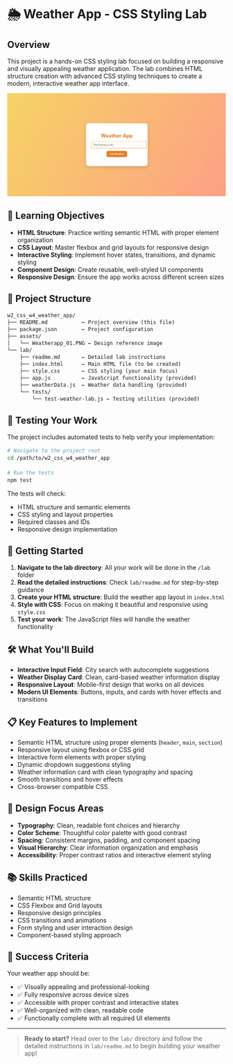 # 🌦️ Weather App - CSS Styling Lab

## Overview

This project is a hands-on CSS styling lab focused on building a responsive and visually appealing weather application. The lab combines HTML structure creation with advanced CSS styling techniques to create a modern, interactive weather app interface.

![Weather App Preview](./assets/Weatherapp_01.PNG)

## 🎯 Learning Objectives

- **HTML Structure**: Practice writing semantic HTML with proper element organization
- **CSS Layout**: Master flexbox and grid layouts for responsive design
- **Interactive Styling**: Implement hover states, transitions, and dynamic styling
- **Component Design**: Create reusable, well-styled UI components
- **Responsive Design**: Ensure the app works across different screen sizes

## 📁 Project Structure

```
w2_css_w4_weather_app/
├── README.md           ← Project overview (this file)
├── package.json        ← Project configuration
├── assets/
│   └── Weatherapp_01.PNG ← Design reference image
└── lab/
    ├── readme.md       ← Detailed lab instructions
    ├── index.html      ← Main HTML file (to be created)
    ├── style.css       ← CSS styling (your main focus)
    ├── app.js          ← JavaScript functionality (provided)
    ├── weatherData.js  ← Weather data handling (provided)
    └── tests/
        └── test-weather-lab.js ← Testing utilities (provided)
```

## 🧪 Testing Your Work

The project includes automated tests to help verify your implementation:

```bash
# Navigate to the project root
cd /path/to/w2_css_w4_weather_app

# Run the tests
npm test
```

The tests will check:
- HTML structure and semantic elements
- CSS styling and layout properties
- Required classes and IDs
- Responsive design implementation

## 🚀 Getting Started

1. **Navigate to the lab directory**: All your work will be done in the `/lab` folder
2. **Read the detailed instructions**: Check `lab/readme.md` for step-by-step guidance
3. **Create your HTML structure**: Build the weather app layout in `index.html`
4. **Style with CSS**: Focus on making it beautiful and responsive using `style.css`
5. **Test your work**: The JavaScript files will handle the weather functionality

## 🛠️ What You'll Build

- **Interactive Input Field**: City search with autocomplete suggestions
- **Weather Display Card**: Clean, card-based weather information display
- **Responsive Layout**: Mobile-first design that works on all devices
- **Modern UI Elements**: Buttons, inputs, and cards with hover effects and transitions

## 📋 Key Features to Implement

- Semantic HTML structure using proper elements (`header`, `main`, `section`)
- Responsive layout using flexbox or CSS grid
- Interactive form elements with proper styling
- Dynamic dropdown suggestions styling
- Weather information card with clean typography and spacing
- Smooth transitions and hover effects
- Cross-browser compatible CSS

## 🎨 Design Focus Areas

- **Typography**: Clean, readable font choices and hierarchy
- **Color Scheme**: Thoughtful color palette with good contrast
- **Spacing**: Consistent margins, padding, and component spacing
- **Visual Hierarchy**: Clear information organization and emphasis
- **Accessibility**: Proper contrast ratios and interactive element styling

## 📚 Skills Practiced

- Semantic HTML structure
- CSS Flexbox and Grid layouts
- Responsive design principles
- CSS transitions and animations
- Form styling and user interaction design
- Component-based styling approach

## 🎯 Success Criteria

Your weather app should be:
- ✅ Visually appealing and professional-looking
- ✅ Fully responsive across device sizes
- ✅ Accessible with proper contrast and interactive states
- ✅ Well-organized with clean, readable code
- ✅ Functionally complete with all required UI elements

---

> **Ready to start?** Head over to the `lab/` directory and follow the detailed instructions in `lab/readme.md` to begin building your weather app!
